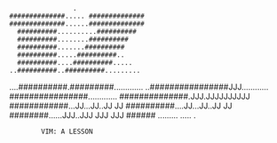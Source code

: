 
                    .
    ##############..... ##############
    ##############......##############
      ##########..........##########
      ##########........##########
      ##########.......##########
      ##########.....##########..
      ##########....##########.....
    ..##########..##########.........
  ....##########.#########.............
    ..################JJJ............
      ################.............
      ##############.JJJ.JJJJJJJJJJ
      ############...JJ...JJ..JJ  JJ
      ##########....JJ...JJ..JJ  JJ
      ########......JJJ..JJJ JJJ JJJ
      ######    .........
                  .....
                    .



            VIM: A LESSON


